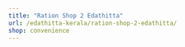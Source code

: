 ```yaml
---
title: "Ration Shop 2 Edathitta"
url: /edathitta-kerala/ration-shop-2-edathitta/
shop: convenience
---
```

